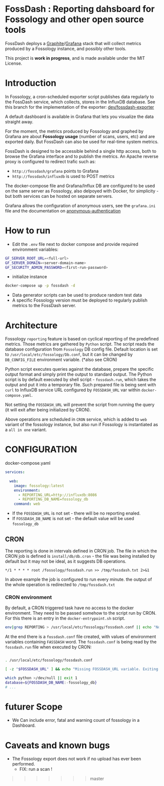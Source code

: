 # FossDash : Reporting dahsboard for Fossology and other open source tools

FossDash deploys a [Graphite](https://hub.docker.com/r/graphiteapp/docker-graphite-statsd)/[Grafana](https://hub.docker.com/r/grafana/grafana/) stack that will collect metrics produced by a Fossology instance, and possibly other tools.

This project is **work in progress**, and is made available under the MIT License.

# Introduction
In Fossology, a cron-scheduled exporter script publishes data regularly to the FossDash service, which collects, stores in the InfluxDB database. 
See this branch for the implementation of the exporter: [dev/fossdash-exporter](https://github.com/Orange-OpenSource/fossology/tree/dev/fossdash-exporter)

A default dashboard is available in Grafana that lets you visualize the data straight away.

For the moment, the metrics produced by Fossology and graphed by Grafana are about **Fossology usage** (number of scans, users, etc) and are exported daily.
But FossDash can also be used for real-time system metrics.

FossDash is designed to be accessible behind a single http access, both to browse the Grafana interface and to publish the metrics. An Apache reverse proxy is configured to redirect trafic such as:
- `http://fossdash/grafana` points to Grafana
- `http://fossdash/influxdb` is used to POST metrics

The docker-compose file and Grafana/Influx DB are configured to be used on the same server as Fossology, also delpoyed with Docker, for simplicity - but both services can be hosted on separate servers.

Grafana allows the configuration of anonymous users, see the `grafana.ini` file and
the documentation on [anonymous-authentication](https://grafana.com/docs/grafana/latest/auth/overview/#anonymous-authentication)

# How to run

- Edit the `.env` file next to docker compose and provide required environment variables:

```sh
GF_SERVER_ROOT_URL=<full-url>
GF_SERVER_DOMAIN=<server-domain-name>
GF_SECURITY_ADMIN_PASSWORD=<first-run-password>
```

- initialize instance

```sh
docker-compose up -p fossdash -d
```

- Data generator scripts can be used to produce random test data
- A specific Fossology version must be deployed to regularly publish metrics to the FossDash server.


# Architecture

Fossology `reporting` feature is based on cyclical reporting of the predefined metrics.
Those metrics are gathered by `Python` script.
The script reads the database configuration from `Fossology` DB config file.
Default location is set to `/usr/local/etc/fossology/Db.conf`, but it can be changed by `DB_CONFIG_FILE` environment variable. (*also see CRON)

Python script executes queries against the database, prepare the specific output format and simply print the output to standard output.
The Python script is by default executed by shell script -  `fossdash.run`, which takes the output and put it into a temporary file.
Such prepared file is being sent with `curl` to InfluxDB service URL configured by `FOSSDASH_URL` var within `docker-compose.yaml`.

Not setting the `FOSSDASH_URL` will prevent the script from running the query (it will exit after being initialized by CRON).

Above operations are scheduled in `CRON` service, which is added to `web` variant of the fossology instance, but also run if Fossology is instantiated as a `all in one` variant.


# CONFIGURATION

docker-compose.yaml

```yaml
services:
  
  web:
    image: fossology:latest
    environment:      
      - REPORTING_URL=http://influxdb:8086
      - REPORTING_DB_NAME=fossology_db
    command: web
```

- If the `FOSSDASH_URL` is not set - there will be no reporting enaled.
- If `FOSSDASH_DB_NAME` is not set - the default value will be used `fossology_db`


## CRON

The reporting is done in intervals defined in CRON job.
The file in which the CRON job is defined is `install/db/db.cron` - the file was being installed by default but it may not be ideal, as it suggests DB operations.

```
*/1 * * * * root /fossology/fossdash.run >> /tmp/fossdash.txt 2>&1
```

In above example the job is configured to run every minute.
the output of the whole operation is redirected to `/tmp/fossdash.txt`

### CRON environment

By default, a CRON triggered task have no access to the docker environment.
They need to be passed somehow to the script run by CRON.
For this there is an entry in the `docker-entrypoint.sh` script.

```sh
env|grep REPORTING > /usr/local/etc/fossology/fossdash.conf || echo "No FOSSDASH configuration found."
```

At the end there is a `fossdash.conf` file created, with values of environment variables containing `FASSDASH` word.
The `fossdash.conf` is being read by the `fossdash.run` file when executed by CRON:


```sh

. /usr/local/etc/fossology/fossdash.conf

[ -z "$FOSSDASH_URL" ] && echo "Missing FOSSDASH_URL variable. Exiting." && exit 0

which python >/dev/null || exit 1
database=${FOSSDASH_DB_NAME:-fossology_db}
# ...
```

# futurer Scope
* We Can include error, fatal and warning count of fossology in a Dashboard.

# Caveats and known bugs

- The Fossology export does not work if no upload has ever been performed.
   - FIX: run a scan !

>>>>>>> master

